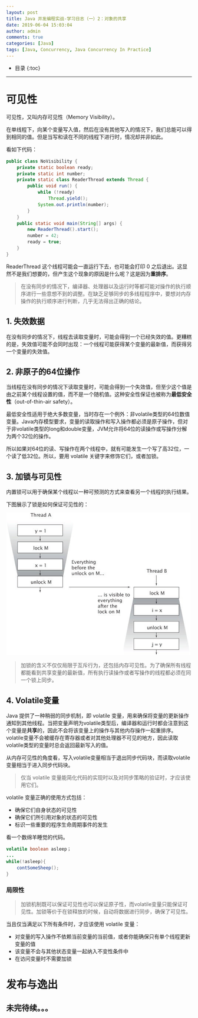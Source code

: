 ```yaml
---
layout: post
title: Java 并发编程实战-学习日志（一）2：对象的共享
date: 2019-06-04 15:03:04
author: admin
comments: true
categories: [Java]
tags: [Java, Concurrency, Java Concurrency In Practice]
---
```




<!-- more -->

* 目录
{:toc}
---


# 可见性

可见性，又叫内存可见性（Memory Visibility）。

在单线程下，向某个变量写入值，然后在没有其他写入的情况下，我们总能可以得到相同的值。但是当写和读在不同的线程下进行时，情况却并非如此。

看如下代码：

```java
public class NoVisibility {
    private static boolean ready;
    private static int number;
    private static class ReaderThread extends Thread {
        public void run() {
            while (!ready)
            	Thread.yield();
            System.out.println(number);
        }
    }
    public static void main(String[] args) {
        new ReaderThread().start();
        number = 42;
        ready = true;
    }
}
```

ReaderThread 这个线程可能会一直运行下去，也可能会打印 0 之后退出。这显然不是我们想要的，但产生这个现象的原因是什么呢？这是因为**重排序**。

> 在没有同步的情况下，编译器、处理器以及运行时等都可能对操作的执行顺序进行一些意想不到的调整。在缺乏足够同步的多线程程序中，要想对内存操作的执行顺序进行判断，几乎无法得出正确的结论。



## 1. 失效数据

在没有同步的情况下，线程去读取变量时，可能会得到一个已经失效的值。更糟糕的是，失效值可能不会同时出现：一个线程可能获得某个变量的最新值，而获得另一个变量的失效值。

## 2. 非原子的64位操作

当线程在没有同步的情况下读取变量时，可能会得到一个失效值，但至少这个值是由之前某个线程设置的值，而不是一个随机值。这种安全性保证也被称为**最低安全性**（out-of-thin-air safety）。

最低安全性适用于绝大多数变量，当时存在一个例外：非volatile类型的64位数值变量。Java内存模型要求，变量的读取操作和写入操作都必须是原子操作，但对于非volatile类型的long和double变量，JVM允许将64位的读操作或写操作分解为两个32位的操作。

所以如果对64位的读、写操作在两个线程中，就有可能发生一个写了高32位，一个读了低32位。所以，要用 volatile 关键字来修饰它们，或者加锁。

## 3. 加锁与可见性

内置锁可以用于确保某个线程以一种可预测的方式来查看另一个线程的执行结果。

下图展示了锁是如何保证可见性的：

[![](/images/posts/Visibility_Guarantees_for_Synchronization.png)](/images/posts/Visibility_Guarantees_for_Synchronization.png)

> 加锁的含义不仅仅局限于互斥行为，还包括内存可见性。为了确保所有线程都能看到共享变量的最新值，所有执行读操作或者写操作的线程都必须在同一个锁上同步。

## 4. Volatile变量

Java 提供了一种稍弱的同步机制，即 volatile 变量，用来确保将变量的更新操作通知到其他线程。当把变量声明为volatile类型后，编译器和运行时都会注意到这个变量是**共享**的，因此不会将该变量上的操作与其他内存操作一起重排序。volatile变量不会被缓存在寄存器或者对其他处理器不可见的地方，因此读取volatile类型的变量时总会返回最新写入的值。

从内存可见性的角度看，写入volatile变量相当于退出同步代码块，而读取volatile变量相当于进入同步代码块。

> 仅当 volatile 变量能简化代码的实现时以及对同步策略的验证时，才应该使用它们。

volatile 变量正确的使用方式包括：

- 确保它们自身状态的可见性
- 确保它们所引用对象的状态的可见性
- 标识一些重要的程序生命周期事件的发生

看一个数绵羊睡觉的代码。

```java
volatile boolean asleep；
...
while(!asleep){
	contSomeSheep();
}
```

### 局限性

> 加锁机制既可以保证可见性也可以保证原子性，而volatile变量只能保证可见性。加锁等价于在锁释放的时候，自动将数据进行同步，确保了可见性。

当且仅当满足以下所有条件时，才应该使用 volatile 变量：

- 对变量的写入操作不依赖当前变量的当前值，或者你能确保只有单个线程更新变量的值
- 该变量不会与其他状态变量一起纳入不变性条件中
- 在访问变量时不需要加锁

# 发布与逸出






## 未完待续。。。
